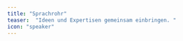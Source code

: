```yaml
---
title: "Sprachrohr"
teaser:  "Ideen und Expertisen gemeinsam einbringen. "
icon: "speaker"
---
```


